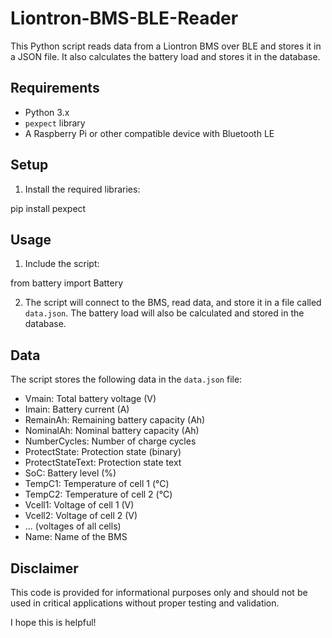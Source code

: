 # Liontron-BMS-BLE-Reader

This Python script reads data from a Liontron BMS over BLE and stores it in a JSON file. It also calculates the battery load and stores it in the database.

## Requirements

* Python 3.x
* `pexpect` library
* A Raspberry Pi or other compatible device with Bluetooth LE

## Setup

1. Install the required libraries:


pip install pexpect


## Usage

1. Include the script:

from battery import Battery


2. The script will connect to the BMS, read data, and store it in a file called `data.json`. The battery load will also be calculated and stored in the database.


## Data

The script stores the following data in the `data.json` file:

* Vmain: Total battery voltage (V)
* Imain: Battery current (A)
* RemainAh: Remaining battery capacity (Ah)
* NominalAh: Nominal battery capacity (Ah)
* NumberCycles: Number of charge cycles
* ProtectState: Protection state (binary)
* ProtectStateText: Protection state text
* SoC: Battery level (%)
* TempC1: Temperature of cell 1 (°C)
* TempC2: Temperature of cell 2 (°C)
* Vcell1: Voltage of cell 1 (V)
* Vcell2: Voltage of cell 2 (V)
* ... (voltages of all cells)
* Name: Name of the BMS


## Disclaimer

This code is provided for informational purposes only and should not be used in critical applications without proper testing and validation.


I hope this is helpful!
